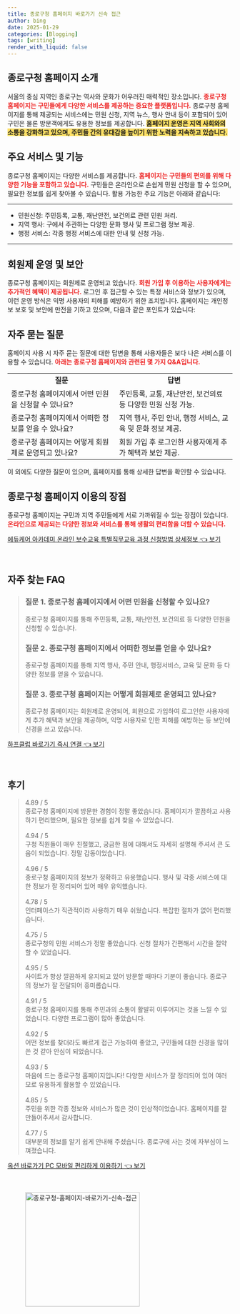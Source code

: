 ```yaml
---
title: 종로구청 홈페이지 바로가기 신속 접근
author: bing
date: 2025-01-29
categories: [Blogging]
tags: [writing]
render_with_liquid: false
---
```



<h2 id='종로구청_홈페이지_소개'>종로구청 홈페이지 소개</h2>

<p>서울의 중심 지역인 종로구는 역사와 문화가 어우러진 매력적인 장소입니다. <b><span style="color: #ee2323;">종로구청 홈페이지는 구민들에게 다양한 서비스를 제공하는 중요한 플랫폼입니다.</span></b> 종로구청 홈페이지를 통해 제공되는 서비스에는 민원 신청, 지역 뉴스, 행사 안내 등이 포함되어 있어 구민은 물론 방문객에게도 유용한 정보를 제공합니다. <b><span style="background-color: #ffe066;">홈페이지 운영은 지역 사회와의 소통을 강화하고 있으며, 주민들 간의 유대감을 높이기 위한 노력을 지속하고 있습니다.</span></b></p>

<h2 id='주요_서비스_및_기능'>주요 서비스 및 기능</h2>

<p>종로구청 홈페이지는 다양한 서비스를 제공합니다. <b><span style="color: #ee2323;">홈페이지는 구민들의 편의를 위해 다양한 기능을 포함하고 있습니다.</span></b> 구민들은 온라인으로 손쉽게 민원 신청을 할 수 있으며, 필요한 정보를 쉽게 찾아볼 수 있습니다. 활용 가능한 주요 기능은 아래와 같습니다:</p>

<hr />

<ul>
    <li>민원신청: 주민등록, 교통, 재난안전, 보건의료 관련 민원 처리.</li>
    <li>지역 행사: 구에서 주관하는 다양한 문화 행사 및 프로그램 정보 제공.</li>
    <li>행정 서비스: 각종 행정 서비스에 대한 안내 및 신청 가능.</li>
</ul>

<hr />

<h2 id='회원제_운영_및_보안'>회원제 운영 및 보안</h2>

<p>종로구청 홈페이지는 회원제로 운영되고 있습니다. <b><span style="color: #ee2323;">회원 가입 후 이용하는 사용자에게는 추가적인 혜택이 제공됩니다.</span></b> 로그인 후 접근할 수 있는 특정 서비스와 정보가 있으며, 이런 운영 방식은 익명 사용자의 피해를 예방하기 위한 조치입니다. 홈페이지는 개인정보 보호 및 보안에 만전을 기하고 있으며, 다음과 같은 포인트가 있습니다:</p>

<h2 id='자주_묻는_질문'>자주 묻는 질문</h2>

<p>홈페이지 사용 시 자주 묻는 질문에 대한 답변을 통해 사용자들은 보다 나은 서비스를 이용할 수 있습니다. <b><span style="color: #ee2323;">아래는 종로구청 홈페이지와 관련된 몇 가지 Q&A입니다.</span></b></p>

<table>
    <tr>
        <td style="text-align: center; height: 17px;"><b>질문</b></td>
        <td style="text-align: center; height: 17px;"><b>답변</b></td>
    </tr>
    <tr>
        <td>종로구청 홈페이지에서 어떤 민원을 신청할 수 있나요?</td>
        <td>주민등록, 교통, 재난안전, 보건의료 등 다양한 민원 신청 가능.</td>
    </tr>
    <tr>
        <td>종로구청 홈페이지에서 어떠한 정보를 얻을 수 있나요?</td>
        <td>지역 행사, 주민 안내, 행정 서비스, 교육 및 문화 정보 제공.</td>
    </tr>
    <tr>
        <td>종로구청 홈페이지는 어떻게 회원제로 운영되고 있나요?</td>
        <td>회원 가입 후 로그인한 사용자에게 추가 혜택과 보안 제공.</td>
    </tr>
</table>

<p>이 외에도 다양한 질문이 있으며, 홈페이지를 통해 상세한 답변을 확인할 수 있습니다.</p>

<h2 id='종로구청_홈페이지_이용의_장점'>종로구청 홈페이지 이용의 장점</h2>

<p>종로구청 홈페이지는 구민과 지역 주민들에게 서로 가까워질 수 있는 장점이 있습니다. <b><span style="color: #ee2323;">온라인으로 제공되는 다양한 정보와 서비스를 통해 생활의 편리함을 더할 수 있습니다.</span></b></p>


<p><a class="click-button" title="에듀케어 아카데미 온라인 보수교육 특별직무교육 과정 신청방법 상세정보" href="https://purplelist.github.io/posts/%EC%97%90%EB%93%80%EC%BC%80%EC%96%B4-%EC%95%84%EC%B9%B4%EB%8D%B0%EB%AF%B8-%EC%98%A8%EB%9D%BC%EC%9D%B8-%EB%B3%B4%EC%88%98%EA%B5%90%EC%9C%A1-%ED%8A%B9%EB%B3%84%EC%A7%81%EB%AC%B4%EA%B5%90%EC%9C%A1-%EA%B3%BC%EC%A0%95-%EC%8B%A0%EC%B2%AD%EB%B0%A9%EB%B2%95-%EC%83%81%EC%84%B8%EC%A0%95%EB%B3%B4/" rel="dofollow">에듀케어 아카데미 온라인 보수교육 특별직무교육 과정 신청방법 상세정보 👈 보기</a></p><br>
<h2 id='자주_찾는_FAQ'>자주 찾는 FAQ</h2>
<div itemscope="" itemtype="https://schema.org/FAQPage"> 
<blockquote> 
<div itemscope="" itemprop="mainEntity" itemtype="https://schema.org/Question"> 
<h3 itemprop="name">질문 1. 종로구청 홈페이지에서 어떤 민원을 신청할 수 있나요?</h3> 
<div itemscope="" itemprop="acceptedAnswer" itemtype="https://schema.org/Answer"> 
<span itemprop="text"> 
<p>종로구청 홈페이지를 통해 주민등록, 교통, 재난안전, 보건의료 등 다양한 민원을 신청할 수 있습니다.</p> 
</span> 
</div> 
</div> 
<div itemscope="" itemprop="mainEntity" itemtype="https://schema.org/Question"> 
<h3 itemprop="name">질문 2. 종로구청 홈페이지에서 어떠한 정보를 얻을 수 있나요?</h3> 
<div itemscope="" itemprop="acceptedAnswer" itemtype="https://schema.org/Answer"> 
<span itemprop="text"> 
<p>종로구청 홈페이지를 통해 지역 행사, 주민 안내, 행정서비스, 교육 및 문화 등 다양한 정보를 얻을 수 있습니다.</p> 
</span> 
</div> 
</div> 
<div itemscope="" itemprop="mainEntity" itemtype="https://schema.org/Question"> 
<h3 itemprop="name">질문 3. 종로구청 홈페이지는 어떻게 회원제로 운영되고 있나요?</h3> 
<div itemscope="" itemprop="acceptedAnswer" itemtype="https://schema.org/Answer"> 
<span itemprop="text"> 
<p>종로구청 홈페이지는 회원제로 운영되어, 회원으로 가입하여 로그인한 사용자에게 추가 혜택과 보안을 제공하며, 익명 사용자로 인한 피해를 예방하는 등 보안에 신경을 쓰고 있습니다.</p> 
</span> 
</div> 
</div> 
</blockquote> 
</div>
<p><a class="click-button" title="하프클럽 바로가기 즉시 연결" href="https://purplelist.github.io/posts/%ED%95%98%ED%94%84%ED%81%B4%EB%9F%BD-%EB%B0%94%EB%A1%9C%EA%B0%80%EA%B8%B0-%EC%A6%89%EC%8B%9C-%EC%97%B0%EA%B2%B0/" rel="dofollow">하프클럽 바로가기 즉시 연결 👈 보기</a></p><br>
<h2 id='후기'>후기</h2>
<div itemscope itemtype="https://schema.org/Product">
  <blockquote>
  <div itemprop="review" itemscope itemtype="https://schema.org/Review">
      <div itemprop="reviewRating" itemscope itemtype="https://schema.org/Rating"> <span itemprop="ratingValue">4.89</span> / <span itemprop="bestRating">5</span> </div>
      <span itemprop="reviewBody">종로구청 홈페이지에 방문한 경험이 정말 좋았습니다. 홈페이지가 깔끔하고 사용하기 편리했으며, 필요한 정보를 쉽게 찾을 수 있었습니다.</span>
  </div>
  <br>
  <div itemprop="review" itemscope itemtype="https://schema.org/Review">
      <div itemprop="reviewRating" itemscope itemtype="https://schema.org/Rating"> <span itemprop="ratingValue">4.94</span> / <span itemprop="bestRating">5</span> </div>
      <span itemprop="reviewBody">구청 직원들이 매우 친절했고, 궁금한 점에 대해서도 자세히 설명해 주셔서 큰 도움이 되었습니다. 정말 감동이었습니다.</span>
  </div>
  <br>
  <div itemprop="review" itemscope itemtype="https://schema.org/Review">
      <div itemprop="reviewRating" itemscope itemtype="https://schema.org/Rating"> <span itemprop="ratingValue">4.96</span> / <span itemprop="bestRating">5</span> </div>
      <span itemprop="reviewBody">종로구청 홈페이지의 정보가 정확하고 유용했습니다. 행사 및 각종 서비스에 대한 정보가 잘 정리되어 있어 매우 유익했습니다.</span>
  </div>
  <br>
  <div itemprop="review" itemscope itemtype="https://schema.org/Review">
      <div itemprop="reviewRating" itemscope itemtype="https://schema.org/Rating"> <span itemprop="ratingValue">4.78</span> / <span itemprop="bestRating">5</span> </div>
      <span itemprop="reviewBody">인터페이스가 직관적이라 사용하기 매우 쉬웠습니다. 복잡한 절차가 없어 편리했습니다.</span>
  </div>
  <br>
  <div itemprop="review" itemscope itemtype="https://schema.org/Review">
      <div itemprop="reviewRating" itemscope itemtype="https://schema.org/Rating"> <span itemprop="ratingValue">4.75</span> / <span itemprop="bestRating">5</span> </div>
      <span itemprop="reviewBody">종로구청의 민원 서비스가 정말 좋았습니다. 신청 절차가 간편해서 시간을 절약할 수 있었습니다.</span>
  </div>
  <br>
  <div itemprop="review" itemscope itemtype="https://schema.org/Review">
      <div itemprop="reviewRating" itemscope itemtype="https://schema.org/Rating"> <span itemprop="ratingValue">4.95</span> / <span itemprop="bestRating">5</span> </div>
      <span itemprop="reviewBody">사이트가 항상 깔끔하게 유지되고 있어 방문할 때마다 기분이 좋습니다. 종로구의 정보가 잘 전달되어 흥미롭습니다.</span>
  </div>
  <br>
  <div itemprop="review" itemscope itemtype="https://schema.org/Review">
      <div itemprop="reviewRating" itemscope itemtype="https://schema.org/Rating"> <span itemprop="ratingValue">4.91</span> / <span itemprop="bestRating">5</span> </div>
      <span itemprop="reviewBody">종로구청 홈페이지를 통해 주민과의 소통이 활발히 이루어지는 것을 느낄 수 있었습니다. 다양한 프로그램이 많아 좋았습니다.</span>
  </div>
  <br>
  <div itemprop="review" itemscope itemtype="https://schema.org/Review">
      <div itemprop="reviewRating" itemscope itemtype="https://schema.org/Rating"> <span itemprop="ratingValue">4.92</span> / <span itemprop="bestRating">5</span> </div>
      <span itemprop="reviewBody">어떤 정보를 찾더라도 빠르게 접근 가능하여 좋았고, 구민들에 대한 신경을 많이 쓴 것 같아 안심이 되었습니다.</span>
  </div>
  <br>
  <div itemprop="review" itemscope itemtype="https://schema.org/Review">
      <div itemprop="reviewRating" itemscope itemtype="https://schema.org/Rating"> <span itemprop="ratingValue">4.93</span> / <span itemprop="bestRating">5</span> </div>
      <span itemprop="reviewBody">마음에 드는 종로구청 홈페이지입니다! 다양한 서비스가 잘 정리되어 있어 여러모로 유용하게 활용할 수 있었습니다.</span>
  </div>
  <br>
  <div itemprop="review" itemscope itemtype="https://schema.org/Review">
      <div itemprop="reviewRating" itemscope itemtype="https://schema.org/Rating"> <span itemprop="ratingValue">4.85</span> / <span itemprop="bestRating">5</span> </div>
      <span itemprop="reviewBody">주민을 위한 각종 정보와 서비스가 많은 것이 인상적이었습니다. 홈페이지를 잘 만들어주셔서 감사합니다.</span>
  </div>
  <br>
  <div itemprop="review" itemscope itemtype="https://schema.org/Review">
      <div itemprop="reviewRating" itemscope itemtype="https://schema.org/Rating"> <span itemprop="ratingValue">4.77</span> / <span itemprop="bestRating">5</span> </div>
      <span itemprop="reviewBody">대부분의 정보를 알기 쉽게 안내해 주셨습니다. 종로구에 사는 것에 자부심이 느껴졌습니다.</span>
  </div>
  </blockquote>
</div>
<p><a class="click-button" title="옥션 바로가기 PC 모바일 편리하게 이용하기" href="https://purplelist.github.io/posts/%EC%98%A5%EC%85%98-%EB%B0%94%EB%A1%9C%EA%B0%80%EA%B8%B0-PC-%EB%AA%A8%EB%B0%94%EC%9D%BC-%ED%8E%B8%EB%A6%AC%ED%95%98%EA%B2%8C-%EC%9D%B4%EC%9A%A9%ED%95%98%EA%B8%B0/" rel="dofollow">옥션 바로가기 PC 모바일 편리하게 이용하기 👈 보기</a></p><br>
<figure class="image"><img src="https://purplelist.github.io/assets/img/thumbnail/종로구청-홈페이지-바로가기-신속-접근.webp" alt="종로구청-홈페이지-바로가기-신속-접근" width="256" height="256"></figure>
